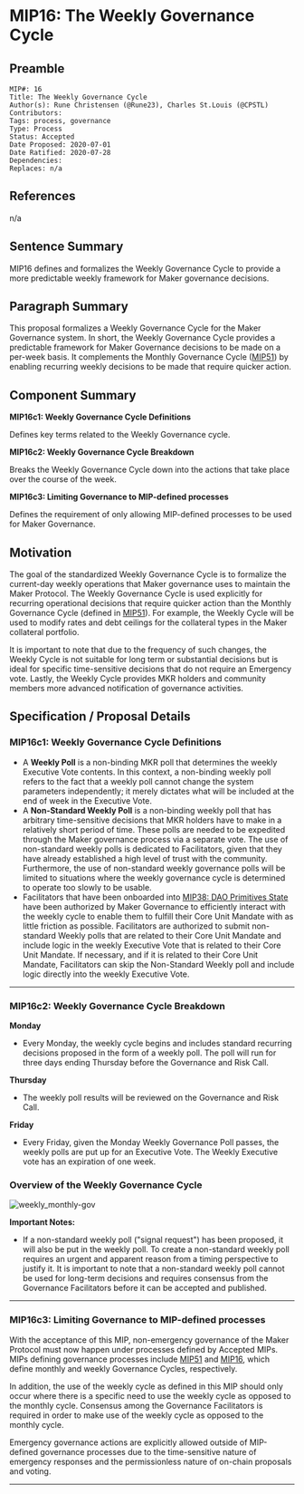 # MIP16: The Weekly Governance Cycle

## Preamble

```
MIP#: 16
Title: The Weekly Governance Cycle
Author(s): Rune Christensen (@Rune23), Charles St.Louis (@CPSTL)
Contributors:
Tags: process, governance
Type: Process
Status: Accepted
Date Proposed: 2020-07-01
Date Ratified: 2020-07-28
Dependencies:
Replaces: n/a
```

## References

n/a

## Sentence Summary

MIP16 defines and formalizes the Weekly Governance Cycle to provide a more predictable weekly framework for Maker governance decisions.

## Paragraph Summary

This proposal formalizes a Weekly Governance Cycle for the Maker Governance system. In short, the Weekly Governance Cycle provides a predictable framework for Maker Governance decisions to be made on a per-week basis. It complements the Monthly Governance Cycle ([MIP51](https://github.com/makerdao/mips/blob/master/MIP51/mip51.md)) by enabling recurring weekly decisions to be made that require quicker action.


## Component Summary

**MIP16c1: Weekly Governance Cycle Definitions**

Defines key terms related to the Weekly Governance cycle.

**MIP16c2: Weekly Governance Cycle Breakdown**

Breaks the Weekly Governance Cycle down into the actions that take place over the course of the week.

**MIP16c3: Limiting Governance to MIP-defined processes**

Defines the requirement of only allowing MIP-defined processes to be used for Maker Governance.

## Motivation

The goal of the standardized Weekly Governance Cycle is to formalize the current-day weekly operations that Maker governance uses to maintain the Maker Protocol. The Weekly Governance Cycle is used explicitly for recurring operational decisions that require quicker action than the Monthly Governance Cycle (defined in [MIP51](https://github.com/makerdao/mips/blob/master/MIP51/mip51.md)). For example, the Weekly Cycle will be used to modify rates and debt ceilings for the collateral types in the Maker collateral portfolio.

It is important to note that due to the frequency of such changes, the Weekly Cycle is not suitable for long term or substantial decisions but is ideal for specific time-sensitive decisions that do not require an Emergency vote. Lastly, the Weekly Cycle provides MKR holders and community members more advanced notification of governance activities.

## Specification / Proposal Details

### MIP16c1: Weekly Governance Cycle Definitions

- A **Weekly Poll** is a non-binding MKR poll that determines the weekly Executive Vote contents. In this context, a non-binding weekly poll refers to the fact that a weekly poll cannot change the system parameters independently; it merely dictates what will be included at the end of week in the Executive Vote.
- A **Non-Standard Weekly Poll** is a non-binding weekly poll that has arbitrary time-sensitive decisions that MKR holders have to make in a relatively short period of time. These polls are needed to be expedited through the Maker governance process via a separate vote. The use of non-standard weekly polls is dedicated to Facilitators, given that they have already established a high level of trust with the community. Furthermore, the use of non-standard weekly governance polls will be limited to situations where the weekly governance cycle is determined to operate too slowly to be usable.
- Facilitators that have been onboarded into [MIP38: DAO Primitives State](https://github.com/makerdao/mips/blob/master/MIP38/mip38.md) have been authorized by Maker Governance to efficiently interact with the weekly cycle to enable them to fulfill their Core Unit Mandate with as little friction as possible. Facilitators are authorized to submit non-standard Weekly polls that are related to their Core Unit Mandate and include logic in the weekly Executive Vote that is related to their Core Unit Mandate. If necessary, and if it is related to their Core Unit Mandate, Facilitators can skip the Non-Standard Weekly poll and include logic directly into the weekly Executive Vote.

---

### MIP16c2: Weekly Governance Cycle Breakdown


**Monday**

- Every Monday, the weekly cycle begins and includes standard recurring decisions proposed in the form of a weekly poll. The poll will run for three days ending Thursday before the Governance and Risk Call.

**Thursday**

- The weekly poll results will be reviewed on the Governance and Risk Call.

**Friday**

- Every Friday, given the Monday Weekly Governance Poll passes, the weekly polls are put up for an Executive Vote. The Weekly Executive vote has an expiration of one week.

### Overview of the Weekly Governance Cycle

![weekly_monthly-gov](https://github.com/makerdao/mips/blob/master/MIP16/weekly_governance_cycle.png)

**Important Notes:**

- If a non-standard weekly poll ("signal request") has been proposed, it will also be put in the weekly poll. To create a non-standard weekly poll requires an urgent and apparent reason from a timing perspective to justify it. It is important to note that a non-standard weekly poll cannot be used for long-term decisions and requires consensus from the Governance Facilitators before it can be accepted and published.

---
### MIP16c3: Limiting Governance to MIP-defined processes

With the acceptance of this MIP, non-emergency governance of the Maker Protocol must now happen under processes defined by Accepted MIPs. MIPs defining governance processes include [MIP51](https://github.com/makerdao/mips/blob/master/MIP51/mip51.md) and [MIP16](https://github.com/makerdao/mips/blob/master/MIP16/mip16.md), which define monthly and weekly Governance Cycles, respectively.

In addition, the use of the weekly cycle as defined in this MIP should only occur where there is a specific need to use the weekly cycle as opposed to the monthly cycle. Consensus among the Governance Facilitators is required in order to make use of the weekly cycle as opposed to the monthly cycle.

Emergency governance actions are explicitly allowed outside of MIP-defined governance processes due to the time-sensitive nature of emergency responses and the permissionless nature of on-chain proposals and voting.

---
